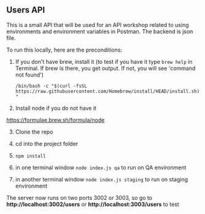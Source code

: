## Users API

This is a small API that will be used for an API workshop related to using environments and environment variables in Postman. The backend is json file. 

To run this locally, here are the preconditions:

 1. If you don't have brew, install it (to test if you have it type `brew help` in Terminal. If brew is there, you get output. If not, you will see 'command not found')

    ``/bin/bash -c "$(curl -fsSL https://raw.githubusercontent.com/Homebrew/install/HEAD/install.sh)"``

2. Install node if you do not have it

https://formulae.brew.sh/formula/node


3. Clone the repo

4. cd into the project folder

5. ``npm install``

6. in one terminal window ``node index.js qa`` to run on QA environment
7. in another terminal window ``node index.js staging`` to run on staging environment

The server now runs on two ports 3002 or 3003, so go to **http://localhost:3002/users** or **http://localhost:3003/users** to test
